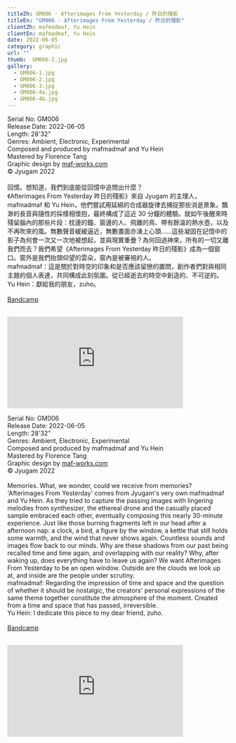 ```yaml
---
titleZh: GM006 · Afterimages From Yesterday / 昨​日​的​殘​影
titleEn: "GM006 · Afterimages From Yesterday / 昨​日​的​殘​影"
clientZh: mafmadmaf, Yu Hein
clientEn: mafmadmaf, Yu Hein
date: 2022-06-05
category: graphic
url: ""
thumb:  GM006-2.jpg
gallery:
  - GM006-1.jpg
  - GM006-2.jpg
  - GM006-3.jpg
  - GM006-4a.jpg
  - GM006-4b.jpg  
---
```


Serial No: GM006<br>
Release Date: 2022-06-05<br>
Length: 28'32"<br>
Genres: Ambient, Electronic, Experimental<br>
Composed and produced by mafmadmaf and Yu Hein<br>
Mastered by Florence Tang<br>
Graphic design by [maf-works.com](https://maf-works.com)<br>
© Jyugam 2022
<br><br>
回憶。想知道，我們到底能從回憶中追問出什麼？<br>
《Afterimages From Yesterday 昨日的殘影》來自 Jyugam 的主理人，mafmadmaf 和 Yu Hein，他們嘗試用延綿的合成器旋律去捕捉那些消逝景象。飄渺的長音與隨性的採樣相懷抱，最終構成了這近 30 分鐘的體驗。就如午後醒來時殘留腦內的那些片段：枕邊的鐘、窗邊的人、飛離的鳥、帶有餘溫的熱水壺，以及不再吹來的風。無數聲音緩緩逼近，無數畫面亦湧上心頭......這些凝固在記憶中的影子為何會一次又一次地被想起，並與現實重疊？為何回過神來，所有的一切又離我們而去？我們希望《Afterimages From Yesterday 昨日的殘影》成為一個窗口。窗外是我們抬頭仰望的雲朵，窗內是被審視的人。 <br>
mafmadmaf：這是關於對時空的印象和是否應該留戀的置問，創作者們對與相同主題的個人表達，共同構成此刻氛圍。從已經逝去的時空中創造的、不可逆的。<br> 
Yu Hein：獻給我的朋友，zuho。
<br><br>
[Bandcamp](https://jyugam.bandcamp.com/album/afterimages-from-yesterday-2)
<br><br>
<iframe style="border: 0; width: 400px; height: 208px;" src="https://bandcamp.com/EmbeddedPlayer/album=2516949235/size=large/bgcol=ffffff/linkcol=333333/artwork=none/transparent=true/" seamless><a href="https://jyugam.bandcamp.com/album/afterimages-from-yesterday-2">Afterimages From Yesterday / 昨日的殘影 by mafmadmaf, Yu Hein</a></iframe>

<!-- lang -->

Serial No: GM006<br>
Release Date: 2022-06-05<br>
Length: 28'32"<br>
Genres: Ambient, Electronic, Experimental<br>
Composed and produced by mafmadmaf and Yu Hein<br>
Mastered by Florence Tang<br>
Graphic design by [maf-works.com](https://maf-works.com)<br>
© Jyugam 2022
<br><br>
Memories. What, we wonder, could we receive from memories?<br>
'Afterimages From Yesterday' comes from Jyugam's very own mafmadmaf and Yu Hein. As they tried to capture the passing images with lingering melodies from synthesizer, the ethereal drone and the casually placed sample embraced each other, eventually composing this nearly 30-minute experience. Just like those burning fragments left in our head after a afternoon nap: a clock, a bird, a figure by the window, a kettle that still holds some warmth, and the wind that never shows again. Countless sounds and images flow back to our minds. Why are these shadows from our past being recalled time and time again, and overlapping with our reality? Why, after waking up, does everything have to leave us again? 
We want Afterimages From Yesterday to be an open window. Outside are the clouds we look up at, and inside are the people under scrutiny.<br>
mafmadmaf: Regarding the impression of time and space and the question of whether it should be nostalgic, the creators' personal expressions of the same theme together constitute the atmosphere of the moment. Created from a time and space that has passed, irreversible.<br>
Yu Hein: I dedicate this piece to my dear friend, zuho.
<br><br>
[Bandcamp](https://jyugam.bandcamp.com/album/afterimages-from-yesterday-2)
<br><br>
<iframe style="border: 0; width: 400px; height: 208px;" src="https://bandcamp.com/EmbeddedPlayer/album=2516949235/size=large/bgcol=ffffff/linkcol=333333/artwork=none/transparent=true/" seamless><a href="https://jyugam.bandcamp.com/album/afterimages-from-yesterday-2">Afterimages From Yesterday / 昨日的殘影 by mafmadmaf, Yu Hein</a></iframe>